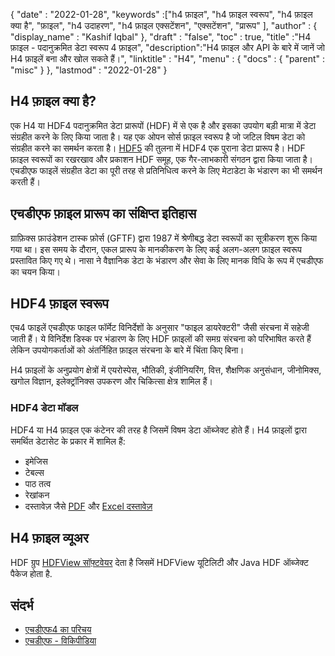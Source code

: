 {
  "date" : "2022-01-28",
  "keywords" :["h4 फ़ाइल", "h4 फ़ाइल स्वरूप", "h4 फ़ाइल क्या है", "फ़ाइल", "h4 उदाहरण", "h4 फ़ाइल एक्सटेंशन", "एक्सटेंशन", "प्रारूप" ],
  "author" : {
    "display_name" : "Kashif Iqbal"
},
  "draft" : "false",
  "toc" : true,
  "title" :"H4 फ़ाइल - पदानुक्रमित डेटा स्वरूप 4 फ़ाइल",
  "description":"H4 फ़ाइल और API के बारे में जानें जो H4 फ़ाइलें बना और खोल सकते हैं।",
  "linktitle" : "H4",
  "menu" : {
    "docs" : {
      "parent" : "misc"
}
},
  "lastmod" : "2022-01-28"
}

## H4 फ़ाइल क्या है?

एक H4 या HDF4 पदानुक्रमित डेटा प्रारूपों (HDF) में से एक है और इसका उपयोग बड़ी मात्रा में डेटा संग्रहीत करने के लिए किया जाता है। यह एक ओपन सोर्स फ़ाइल स्वरूप है जो जटिल विषम डेटा को संग्रहीत करने का समर्थन करता है। [HDF5](/hi/misc/h5/) की तुलना में HDF4 एक पुराना डेटा प्रारूप है। HDF फ़ाइल स्वरूपों का रखरखाव और प्रकाशन HDF समूह, एक गैर-लाभकारी संगठन द्वारा किया जाता है। एचडीएफ फाइलें संग्रहीत डेटा का पूरी तरह से प्रतिनिधित्व करने के लिए मेटाडेटा के भंडारण का भी समर्थन करती हैं।

## एचडीएफ फ़ाइल प्रारूप का संक्षिप्त इतिहास

ग्राफ़िक्स फ़ाउंडेशन टास्क फ़ोर्स (GFTF) द्वारा 1987 में श्रेणीबद्ध डेटा स्वरूपों का सूत्रीकरण शुरू किया गया था। इस समय के दौरान, एकल प्रारूप के मानकीकरण के लिए कई अलग-अलग फ़ाइल स्वरूप प्रस्तावित किए गए थे। नासा ने वैज्ञानिक डेटा के भंडारण और सेवा के लिए मानक विधि के रूप में एचडीएफ का चयन किया।

## HDF4 फ़ाइल स्वरूप

एच4 फाइलें एचडीएफ फाइल फॉर्मेट विनिर्देशों के अनुसार "फाइल डायरेक्टरी" जैसी संरचना में सहेजी जाती हैं। ये विनिर्देश डिस्क पर भंडारण के लिए HDF फ़ाइलों की समग्र संरचना को परिभाषित करते हैं लेकिन उपयोगकर्ताओं को अंतर्निहित फ़ाइल संरचना के बारे में चिंता किए बिना।

H4 फ़ाइलों के अनुप्रयोग क्षेत्रों में एयरोस्पेस, भौतिकी, इंजीनियरिंग, वित्त, शैक्षणिक अनुसंधान, जीनोमिक्स, खगोल विज्ञान, इलेक्ट्रॉनिक्स उपकरण और चिकित्सा क्षेत्र शामिल हैं।

### HDF4 डेटा मॉडल

HDF4 या H4 फ़ाइल एक कंटेनर की तरह है जिसमें विषम डेटा ऑब्जेक्ट होते हैं। H4 फ़ाइलों द्वारा समर्थित डेटासेट के प्रकार में शामिल हैं:

* इमेजिस
* टेबल्स
* पाठ तत्व
* रेखांकन
* दस्तावेज़ जैसे [PDF](/hi/pdf/) और [Excel दस्तावेज़](/hi/spreadsheet/)

## H4 फ़ाइल व्यूअर

HDF ग्रुप [HDFView सॉफ़्टवेयर](https://www.hdfgroup.org/solutions/hdf5/) देता है जिसमें HDFView यूटिलिटी और Java HDF ऑब्जेक्ट पैकेज होता है.

## संदर्भ

* [एचडीएफ4 का परिचय](https://www.hdfgroup.org/solutions/hdf4/)
* [एचडीएफ - विकिपीडिया](https://en.wikipedia.org/wiki/Hierarchical_Data_Format)

